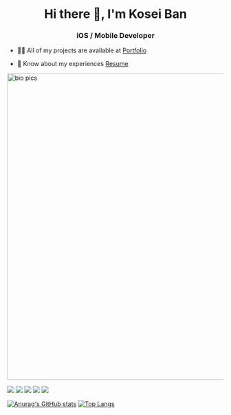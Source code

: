 <h1 align="center">Hi there 👋, I'm Kosei Ban</h1>
<h3 align="center">iOS / Mobile Developer</h3>


- 👨‍💻 All of my projects are available at [Portfolio](http://kosei-ban-portofolio.me/)

- 📄 Know about my experiences [Resume](http://takafumiblog.com/wp-content/uploads/2022/04/resume.pdf)

<img width="713" alt="bio pics" src="https://user-images.githubusercontent.com/64409793/159379016-d4c8b764-4c84-403b-99dd-7262d06b1731.png">

![](https://github-profile-summary-cards.vercel.app/api/cards/profile-details?username=Kosei-b&theme=solarized_dark)
![](http://github-profile-summary-cards.vercel.app/api/cards/most-commit-language?username=Kosei-b&theme=solarized_dark)
![](http://github-profile-summary-cards.vercel.app/api/cards/repos-per-language?username=Kosei-b&theme=solarized_dark)
![](http://github-profile-summary-cards.vercel.app/api/cards/stats?username=Kosei-b&theme=solarized_dark)
![](http://github-profile-summary-cards.vercel.app/api/cards/productive-time?username=Kosei-b&theme=solarized_dark)


[![Anurag's GitHub stats](https://github-readme-stats.vercel.app/api?username=Kosei-b&theme=merko)](https://github.com/anuraghazra/github-readme-stats)
[![Top Langs](https://github-readme-stats.vercel.app/api/top-langs/?username=Kosei-b&theme=merko)](https://github.com/anuraghazra/github-readme-stats)
